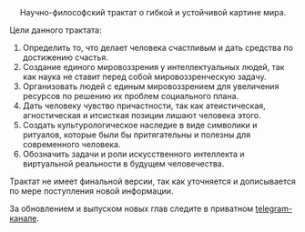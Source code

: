 <center>Научно-философский трактат о гибкой и устойчивой картине мира.</center>

Цели данного трактата:

1.  Определить то, что делает человека счастливым и дать средства по достижению счастья.
1.  Создание единого мировоззрения у интеллектуальных людей, так как наука не ставит перед собой мировоззренческую задачу.
1.  Организовать людей с единым мировоззрением для увеличения ресурсов по решению их проблем социального плана.
1.  Дать человеку чувство причастности, так как атеистическая, агностическая и итсисткая позиции лишают человека этого.
1.  Создать культурологическое наследие в виде символики и ритуалов, которые были бы притягательны и полезны для современного человека.
1.  Обозначить задачи и роли искусственного интеллекта и виртуальной реальности в будущем человечества.

Трактат не имеет финальной версии, так как уточняется и дописывается по мере поступления новой информации.

За обновлением и выпуском новых глав следите в приватном [telegram-канале](https://t.me/joinchat/R66F4xpOYwm01SyT).
